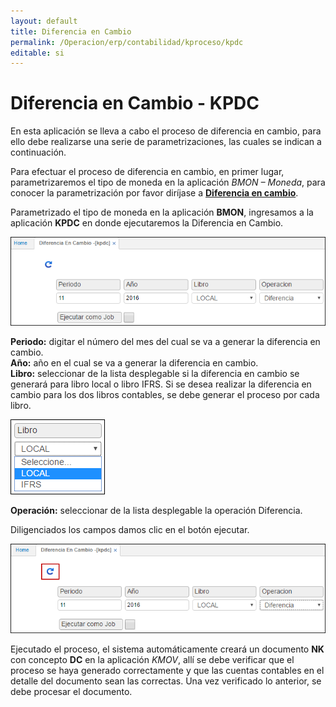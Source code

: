 ```yaml
---
layout: default
title: Diferencia en Cambio
permalink: /Operacion/erp/contabilidad/kproceso/kpdc
editable: si
---
```


# Diferencia en Cambio - KPDC

En esta aplicación se lleva a cabo el proceso de diferencia en cambio, para ello debe realizarse una serie de parametrizaciones, las cuales se indican a continuación.



Para efectuar el proceso de diferencia en cambio, en primer lugar, parametrizaremos el tipo de moneda en la aplicación _BMON – Moneda_, para conocer la parametrización por favor diríjase a [**Diferencia en cambio**](http://docs.oasiscom.com/Operacion/common/bfinan/bmon#diferencia-en-cambio).


Parametrizado el tipo de moneda en la aplicación **BMON**, ingresamos a la aplicación **KPDC** en donde ejecutaremos la Diferencia en Cambio.

![](KPDC4.png)

**Periodo:** digitar el número del mes del cual se va a generar la diferencia en cambio.  
**Año:** año en el cual se va a generar la diferencia en cambio.  
**Libro:** seleccionar de la lista desplegable si la diferencia en cambio se generará para libro local o libro IFRS. Si se desea realizar la diferencia en cambio para los dos libros contables, se debe generar el proceso por cada libro.  

![](KPDC5.png)

**Operación:** seleccionar de la lista desplegable la operación Diferencia.  

Diligenciados los campos damos clic en el botón ejecutar.  

![](KPDC6.png)

Ejecutado el proceso, el sistema automáticamente creará un documento **NK** con concepto **DC** en la aplicación _KMOV_, allí se debe verificar que el proceso se haya generado correctamente y que las cuentas contables en el detalle del documento sean las correctas. Una vez verificado lo anterior, se debe procesar el documento. 



